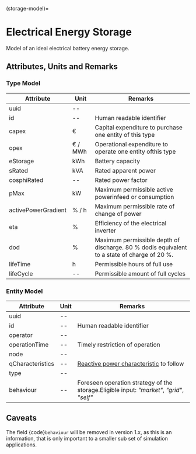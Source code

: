 (storage-model)=

# Electrical Energy Storage

Model of an ideal electrical battery energy storage.

## Attributes, Units and Remarks

### Type Model

| Attribute           | Unit    | Remarks                                                                                     |
| ------------------- | ------- | ------------------------------------------------------------------------------------------- |
| uuid                | --      |                                                                                             |
| id                  | --      | Human readable identifier                                                                   |
| capex               | €       | Capital expenditure to purchase one entity of this type                                     |
| opex                | € / MWh | Operational expenditure to operate one entity ofthis type                                   |
| eStorage            | kWh     | Battery capacity                                                                            |
| sRated              | kVA     | Rated apparent power                                                                        |
| cosphiRated         | --      | Rated power factor                                                                          |
| pMax                | kW      | Maximum permissible active powerinfeed or consumption                                       |
| activePowerGradient | % / h   | Maximum permissible rate of change of power                                                 |
| eta                 | %       | Efficiency of the electrical inverter                                                       |
| dod                 | %       | Maximum permissible depth of discharge. 80 % dodis equivalent to a state of charge of 20 %. |
| lifeTime            | h       | Permissible hours of full use                                                               |
| lifeCycle           | --      | Permissible amount of full cycles                                                           |

### Entity Model

| Attribute        | Unit | Remarks                                                                                   |
| ---------------- | ---- | ----------------------------------------------------------------------------------------- |
| uuid             | --   |                                                                                           |
| id               | --   | Human readable identifier                                                                 |
| operator         | --   |                                                                                           |
| operationTime    | --   | Timely restriction of operation                                                           |
| node             | --   |                                                                                           |
| qCharacteristics | --   | [Reactive power characteristic](participant_general_q_characteristic) to follow      |
| type             | --   |                                                                                           |
| behaviour        | --   | Foreseen operation strategy of the storage.Eligible input: *"market"*, *"grid"*, *"self"* |

## Caveats

The field {code}`behaviour` will be removed in version 1.x, as this is an information, that is only important to a
smaller sub set of simulation applications.
